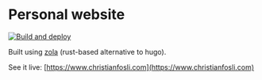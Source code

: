 # Personal website

[![Build and deploy](https://github.com/christianfosli/christianfosli.github.io/actions/workflows/build-deploy.yaml/badge.svg)](https://github.com/christianfosli/christianfosli.github.io/actions/workflows/build-deploy.yaml)

Built using [zola](https://github.com/getzola/zola) (rust-based alternative to hugo).

See it live: [https://www.christianfosli.com](https://www.christianfosli.com)
